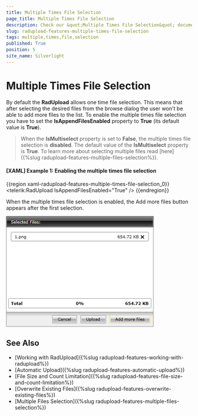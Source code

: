 ```yaml
---
title: Multiple Times File Selection
page_title: Multiple Times File Selection
description: Check our &quot;Multiple Times File Selection&quot; documentation article for the RadUpload WPF control.
slug: radupload-features-multiple-times-file-selection
tags: multiple,times,file,selection
published: True
position: 5
site_name: Silverlight
---
```


# Multiple Times File Selection

By default the __RadUpload__ allows one time file selection. This means that after selecting the desired files from the browse dialog the user won't be able to add more files to the list. To enable the multiple times file selection you have to set the __IsAppendFilesEnabled__ property to __True__ (its default value is __True__).

>When the __IsMultiselect__ property is set to __False__, the multiple times file selection is __disabled__. The default value of the __IsMultiselect__ property is __True__. To learn more about selecting multiple files read [here]({%slug radupload-features-multiple-files-selection%}).

#### __[XAML] Example 1: Enabling the multiple times file selection__  
{{region xaml-radupload-features-multiple-times-file-selection_0}}
	<telerik:RadUpload IsAppendFilesEnabled="True" />
{{endregion}}

When the multiple times file selection is enabled, the Add more files button appears after the first selection.

![](images/RadUpload_Features_Multiple_Times_File_Selection.png)

## See Also  
 * [Working with RadUpload]({%slug radupload-features-working-with-radupload%})
 * [Automatic Upload]({%slug radupload-features-automatic-upload%})
 * [File Size and Count Limitation]({%slug radupload-features-file-size-and-count-limitation%})
 * [Overwrite Existing Files]({%slug radupload-features-overwrite-existing-files%})
 * [Multiple Files Selection]({%slug radupload-features-multiple-files-selection%})
